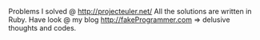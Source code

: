 Problems I solved @ http://projecteuler.net/ 
All the solutions are written in Ruby.
Have look @ my blog http://fakeProgrammer.com => delusive thoughts and codes. 

